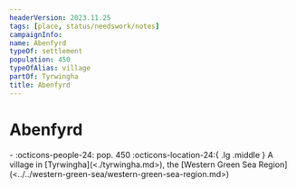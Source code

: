 ```yaml
---
headerVersion: 2023.11.25
tags: [place, status/needswork/notes]
campaignInfo:
name: Abenfyrd
typeOf: settlement
population: 450
typeOfAlias: village
partOf: Tyrwingha
title: Abenfyrd
---
```


# Abenfyrd
<div class="grid cards ext-narrow-margin ext-one-column" markdown>
-  
    :octicons-people-24: pop. 450  
    :octicons-location-24:{ .lg .middle } A village in [Tyrwingha](<./tyrwingha.md>), the [Western Green Sea Region](<../../western-green-sea/western-green-sea-region.md>)  
</div>

